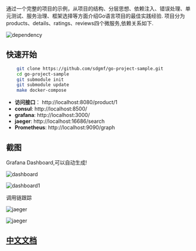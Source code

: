 
通过一个完整的项目的示例，从项目的结构、分层思想、依赖注入、错误处理、单元测试、服务治理、框架选择等方面介绍Go语言项目的最佳实践经验.
项目分为products、details、ratings、reviews四个微服务,依赖关系如下.

![dependency](https://sdgmf.github.io/images/goproject_dep.jpg)

## 快速开始

```bash
    git clone https://github.com/sdgmf/go-project-sample.git
    cd go-project-sample
    git submodule init
    git submodule update
    make docker-compose
```

* **访问接口**： http://localhost:8080/product/1
* **consul**: http://localhost:8500/
* **grafana**: http://localhost:3000/ 
* **jaeger**: http://localhost:16686/search
* **Prometheus**: http://localhost:9090/graph


## 截图

Grafana Dashboard,可以自动生成!

![dashboard](https://sdgmf.github.io/images/grafana_dashboard.jpg)

![dashboard1](https://sdgmf.github.io/images/grafana_dashboard1.jpg)

调用链跟踪

![jaeger](https://sdgmf.github.io/images/jaeger.jpg)

![jaeger](https://sdgmf.github.io/images/jaeger1.jpg)

## [中文文档](https://sdgmf.github.io/goproject/)
